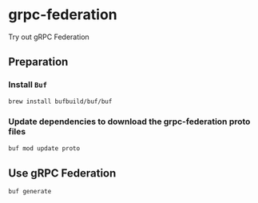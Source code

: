 # grpc-federation
Try out gRPC Federation

## Preparation
### Install `Buf`
```sh
brew install bufbuild/buf/buf
```

### Update dependencies to download the grpc-federation proto files
```sh
buf mod update proto
```

## Use gRPC Federation
```sh
buf generate
```
